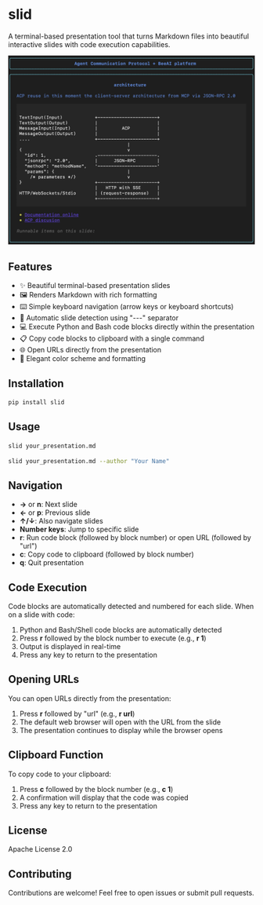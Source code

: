 # slid

A terminal-based presentation tool that turns Markdown files into beautiful interactive slides with code execution capabilities. 

![Terminal Slides Screenshot](assets/screen.jpeg)

## Features

- ✨ Beautiful terminal-based presentation slides
- 🖼️ Renders Markdown with rich formatting
- ⌨️ Simple keyboard navigation (arrow keys or keyboard shortcuts)
- 🔄 Automatic slide detection using "---" separator
- 💻 Execute Python and Bash code blocks directly within the presentation
- 📋 Copy code blocks to clipboard with a single command
- 🌐 Open URLs directly from the presentation
- 🎨 Elegant color scheme and formatting

## Installation
```bash
pip install slid
```

## Usage

```bash
slid your_presentation.md
```

```bash
slid your_presentation.md --author "Your Name"
```

## Navigation

- **→** or **n**: Next slide
- **←** or **p**: Previous slide
- **↑/↓**: Also navigate slides
- **Number keys**: Jump to specific slide
- **r**: Run code block (followed by block number) or open URL (followed by "url")
- **c**: Copy code to clipboard (followed by block number)
- **q**: Quit presentation

## Code Execution

Code blocks are automatically detected and numbered for each slide. When on a slide with code:

1. Python and Bash/Shell code blocks are automatically detected
2. Press **r** followed by the block number to execute (e.g., **r 1**)
3. Output is displayed in real-time
4. Press any key to return to the presentation

## Opening URLs

You can open URLs directly from the presentation:

1. Press **r** followed by "url" (e.g., **r url**)
2. The default web browser will open with the URL from the slide
3. The presentation continues to display while the browser opens

## Clipboard Function

To copy code to your clipboard:

1. Press **c** followed by the block number (e.g., **c 1**)
2. A confirmation will display that the code was copied
3. Press any key to return to the presentation

## License

Apache License 2.0

## Contributing

Contributions are welcome! Feel free to open issues or submit pull requests.